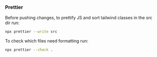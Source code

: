 ### Prettier

Before pushing changes, to prettify JS and sort tailwind classes in the src dir run:

```bash
npx prettier --write src
```

To check which files need formatting run:

```bash
npx prettier --check .
```
